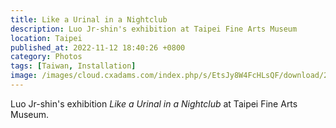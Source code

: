 ```yaml
---
title: Like a Urinal in a Nightclub
description: Luo Jr-shin's exhibition at Taipei Fine Arts Museum
location: Taipei
published_at: 2022-11-12 18:40:26 +0800
category: Photos
tags: [Taiwan, Installation]
image: /images/cloud.cxadams.com/index.php/s/EtsJy8W4FcHLsQF/download/20211127-1445_Taipei_TFAM_L1007737-0.jpg
---
```


Luo Jr-shin's exhibition *Like a Urinal in a Nightclub* at Taipei Fine Arts
Museum.
